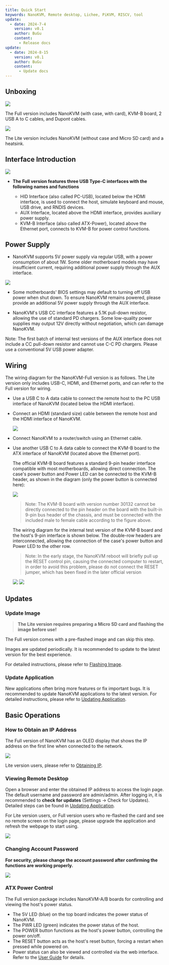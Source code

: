 ```yaml
---
title: Quick Start
keywords: NanoKVM, Remote desktop, Lichee, PiKVM, RISCV, tool
update:
  - date: 2024-7-4
    version: v0.1
    author: BuGu
    content:
      - Release docs
update:
  - date: 2024-8-15
    version: v0.1
    author: BuGu
    content:
      - Update docs
---
```


## Unboxing

![](./../../../assets/NanoKVM/unbox/full_ubox.png)

The Full version includes NanoKVM (with case, with card), KVM-B board, 2 USB A to C cables, and Dupont cables.

![](./../../../assets/NanoKVM/unbox/lite_ubox.png)

The Lite version includes NanoKVM (without case and Micro SD card) and a heatsink.

## Interface Introduction

![](./../../../assets/NanoKVM/unbox/Interface.png)

+ **The Full version features three USB Type-C interfaces with the following names and functions**

  + HID Interface (also called PC-USB), located below the HDMI interface, is used to connect the host, simulate keyboard and mouse, USB drive, and RNDIS devices.
  + AUX Interface, located above the HDMI interface, provides auxiliary power supply.
  + KVM-B Interface (also called ATX-Power), located above the Ethernet port, connects to KVM-B for power control functions.

## Power Supply

+ NanoKVM supports 5V power supply via regular USB, with a power consumption of about 1W. Some older motherboard models may have insufficient current, requiring additional power supply through the AUX interface.

![](./../../../assets/NanoKVM/unbox/U-I-W.jpg)

+ Some motherboards' BIOS settings may default to turning off USB power when shut down. To ensure NanoKVM remains powered, please provide an additional 5V power supply through the AUX interface.

+ NanoKVM's USB CC interface features a 5.1K pull-down resistor, allowing the use of standard PD chargers. Some low-quality power supplies may output 12V directly without negotiation, which can damage NanoKVM.

Note: The first batch of internal test versions of the AUX interface does not include a CC pull-down resistor and cannot use C-C PD chargers. Please use a conventional 5V USB power adapter.

## Wiring

The wiring diagram for the NanoKVM-Full version is as follows. The Lite version only includes USB-C, HDMI, and Ethernet ports, and can refer to the Full version for wiring.

+ Use a USB C to A data cable to connect the remote host to the PC USB interface of NanoKVM (located below the HDMI interface).

+ Connect an HDMI (standard size) cable between the remote host and the HDMI interface of NanoKVM.

  ![](./../../../assets/NanoKVM/unbox/hdmi.png)

+ Connect NanoKVM to a router/switch using an Ethernet cable.

+ Use another USB C to A data cable to connect the KVM-B board to the ATX interface of NanoKVM (located above the Ethernet port).

  The official KVM-B board features a standard 9-pin header interface compatible with most motherboards, allowing direct connection. The case's power button and Power LED can be connected to the KVM-B header, as shown in the diagram (only the power button is connected here):

  ![](./../../../assets/NanoKVM/unbox/new-ATX-B.png)

  > Note: The KVM-B board with version number 30132 cannot be directly connected to the pin header on the board with the built-in 9-pin bus header of the chassis, and must be connected with the included male to female cable according to the figure above.

  The wiring diagram for the internal test version of the KVM-B board and the host's 9-pin interface is shown below. The double-row headers are interconnected, allowing the connection of the case's power button and Power LED to the other row.

  > Note: In the early stage, the NanoKVM reboot will briefly pull up the RESET control pin, causing the connected computer to restart, in order to avoid this problem, please do not connect the RESET jumper, which has been fixed in the later official version

  ![](./../../../assets/NanoKVM/unbox/old-ATX-B.png)
  ![](./../../../assets/NanoKVM/unbox/old-ATX-B-w.png)

## Updates

### Update Image

> **The Lite version requires preparing a Micro SD card and flashing the image before use!**

The Full version comes with a pre-flashed image and can skip this step.

Images are updated periodically. It is recommended to update to the latest version for the best experience.

For detailed instructions, please refer to [Flashing Image](https://wiki.sipeed.com/hardware/en/kvm/NanoKVM/system/flashing.html).

### Update Application

New applications often bring more features or fix important bugs. It is recommended to update NanoKVM applications to the latest version. For detailed instructions, please refer to [Updating Application](https://wiki.sipeed.com/hardware/en/kvm/NanoKVM/system/updating.html).

## Basic Operations

### How to Obtain an IP Address

The Full version of NanoKVM has an OLED display that shows the IP address on the first line when connected to the network.

![](./../../../assets/NanoKVM/unbox/oled.jpg)

Lite version users, please refer to [Obtaining IP](https://wiki.sipeed.com/hardware/en/kvm/NanoKVM/system/updating.html#%E8%8E%B7%E5%8F%96-IP).

### Viewing Remote Desktop

Open a browser and enter the obtained IP address to access the login page. The default username and password are admin/admin. After logging in, it is recommended to **check for updates** (Settings -> Check for Updates). Detailed steps can be found in [Updating Application](https://wiki.sipeed.com/hardware/en/kvm/NanoKVM/system/updating.html).

For Lite version users, or Full version users who re-flashed the card and see no remote screen on the login page, please upgrade the application and refresh the webpage to start using.

![](./../../../assets/NanoKVM/unbox/frist_update.png)

### Changing Account Password

**For security, please change the account password after confirming the functions are working properly.**

![](./../../../assets/NanoKVM/unbox/unbox_9.png)

### ATX Power Control

The Full version package includes NanoKVM-A/B boards for controlling and viewing the host's power status.

+ The 5V LED (blue) on the top board indicates the power status of NanoKVM.
+ The PWR LED (green) indicates the power status of the host.
+ The POWER button functions as the host's power button, controlling the power on/off.
+ The RESET button acts as the host's reset button, forcing a restart when pressed while powered on.
+ Power status can also be viewed and controlled via the web interface. Refer to the [User Guide](https://wiki.sipeed.com/hardware/en/kvm/NanoKVM/user_guide.html) for details.
